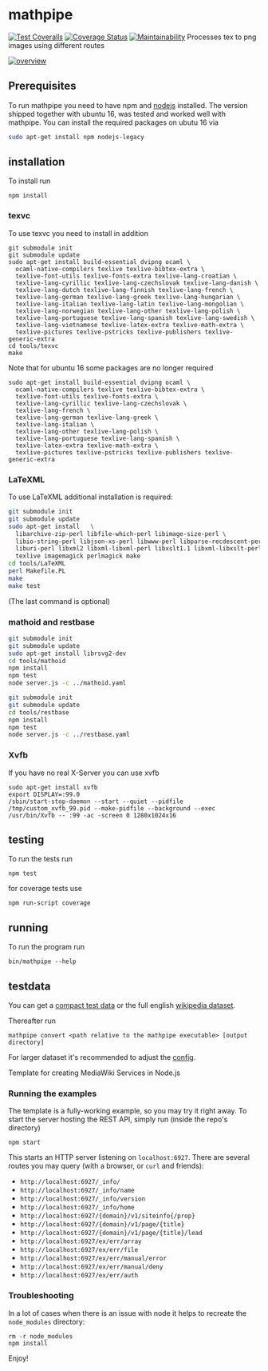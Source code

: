 # mathpipe
[![Test Coveralls](https://github.com/MaRDI4NFDI/mathpipe/actions/workflows/node.js.yml/badge.svg?branch=master)](https://github.com/MaRDI4NFDI/mathpipe/actions/workflows/node.js.yml)
[![Coverage Status](https://coveralls.io/repos/github/MaRDI4NFDI/mathpipe/badge.svg?branch=master)](https://coveralls.io/github/MaRDI4NFDI/mathpipe?branch=master)
[![Maintainability](https://api.codeclimate.com/v1/badges/3c550c52c07bd29adb11/maintainability)](https://codeclimate.com/github/MaRDI4NFDI/mathpipe/maintainability)
Processes tex to png images using different routes

[![overview](doc/mathpipe.png)](http://physikerwelt.github.io/mathpipe/mathpipe.html)
## Prerequisites
To run mathpipe you need to have npm and [nodejs](https://nodejs.org) installed. The version shipped together with ubuntu 16, was tested and worked well with mathpipe. You can install the required packages on ubutu 16 via
```bash
sudo apt-get install npm nodejs-legacy
```

## installation

To install run
```
npm install
```

### texvc
To use texvc you need to install in addition
```
git submodule init
git submodule update
sudo apt-get install build-essential dvipng ocaml \
  ocaml-native-compilers texlive texlive-bibtex-extra \
  texlive-font-utils texlive-fonts-extra texlive-lang-croatian \
  texlive-lang-cyrillic texlive-lang-czechslovak texlive-lang-danish \
  texlive-lang-dutch texlive-lang-finnish texlive-lang-french \
  texlive-lang-german texlive-lang-greek texlive-lang-hungarian \
  texlive-lang-italian texlive-lang-latin texlive-lang-mongolian \
  texlive-lang-norwegian texlive-lang-other texlive-lang-polish \
  texlive-lang-portuguese texlive-lang-spanish texlive-lang-swedish \
  texlive-lang-vietnamese texlive-latex-extra texlive-math-extra \
  texlive-pictures texlive-pstricks texlive-publishers texlive-generic-extra
cd tools/texvc
make
```

Note that for ubuntu 16 some packages are no longer required
```
sudo apt-get install build-essential dvipng ocaml \
  ocaml-native-compilers texlive texlive-bibtex-extra \
  texlive-font-utils texlive-fonts-extra \
  texlive-lang-cyrillic texlive-lang-czechslovak \
  texlive-lang-french \
  texlive-lang-german texlive-lang-greek \
  texlive-lang-italian \
  texlive-lang-other texlive-lang-polish \
  texlive-lang-portuguese texlive-lang-spanish \
  texlive-latex-extra texlive-math-extra \
  texlive-pictures texlive-pstricks texlive-publishers texlive-generic-extra
```

### LaTeXML
To use LaTeXML additional installation is required:
```bash
git submodule init
git submodule update
sudo apt-get install   \
  libarchive-zip-perl libfile-which-perl libimage-size-perl \
  libio-string-perl libjson-xs-perl libwww-perl libparse-recdescent-perl \
  liburi-perl libxml2 libxml-libxml-perl libxslt1.1 libxml-libxslt-perl \
  texlive imagemagick perlmagick make
cd tools/LaTeXML
perl Makefile.PL
make
make test
```
(The last command is optional)
### mathoid and restbase
```bash
git submodule init
git submodule update
sudo apt-get install librsvg2-dev
cd tools/mathoid
npm install
npm test
node server.js -c ../mathoid.yaml
```
```bash
git submodule init
git submodule update
cd tools/restbase
npm install
npm test
node server.js -c ../restbase.yaml
```

### Xvfb
If you have no real X-Server you can use xvfb
```
sudo apt-get install xvfb
export DISPLAY=:99.0
/sbin/start-stop-daemon --start --quiet --pidfile /tmp/custom_xvfb_99.pid --make-pidfile --background --exec /usr/bin/Xvfb -- :99 -ac -screen 0 1280x1024x16
```
## testing

To run the tests run
 ```
 npm test
 ```
 for coverage tests use
 ```
 npm run-script coverage
 ```

## running

To run the program run
```
bin/mathpipe --help
```

## testdata
You can get a [compact test data](http://en.formulasearchengine.com/w/images/math-formula-testcases.json)
or the full english [wikipedia dataset](https://github.com/wikimedia/texvcjs/blob/master/test/en-wiki-formulae.json?raw=true).

Thereafter run
```
mathpipe convert <path relative to the mathpipe executable> [output directory]
```
For larger dataset it's recommended to adjust the [config](config.yaml).

Template for creating MediaWiki Services in Node.js

### Running the examples

The template is a fully-working example, so you may try it right away. To
start the server hosting the REST API, simply run (inside the repo's directory)

```
npm start
```

This starts an HTTP server listening on `localhost:6927`. There are several
routes you may query (with a browser, or `curl` and friends):

* `http://localhost:6927/_info/`
* `http://localhost:6927/_info/name`
* `http://localhost:6927/_info/version`
* `http://localhost:6927/_info/home`
* `http://localhost:6927/{domain}/v1/siteinfo{/prop}`
* `http://localhost:6927/{domain}/v1/page/{title}`
* `http://localhost:6927/{domain}/v1/page/{title}/lead`
* `http://localhost:6927/ex/err/array`
* `http://localhost:6927/ex/err/file`
* `http://localhost:6927/ex/err/manual/error`
* `http://localhost:6927/ex/err/manual/deny`
* `http://localhost:6927/ex/err/auth`

### Troubleshooting

In a lot of cases when there is an issue with node it helps to recreate the
`node_modules` directory:

```
rm -r node_modules
npm install
```

Enjoy!

